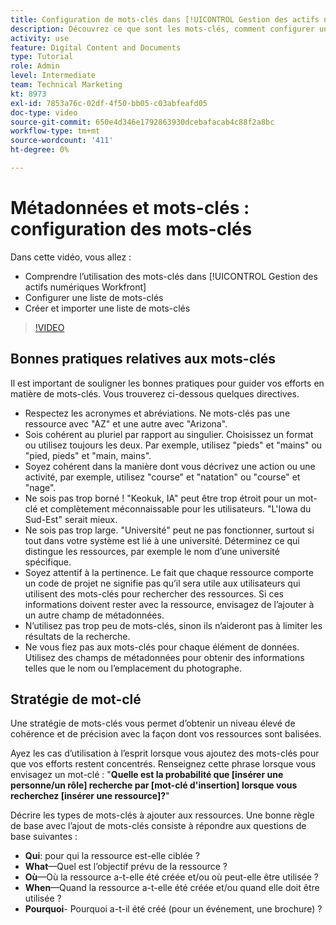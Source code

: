 ```yaml
---
title: Configuration de mots-clés dans [!UICONTROL Gestion des actifs numériques Workfront]
description: Découvrez ce que sont les mots-clés, comment configurer une liste de mots-clés et comment créer et importer une liste de mots-clés dans [!UICONTROL Gestion des actifs numériques Workfront].
activity: use
feature: Digital Content and Documents
type: Tutorial
role: Admin
level: Intermediate
team: Technical Marketing
kt: 8973
exl-id: 7853a76c-02df-4f50-bb05-c03abfeafd05
doc-type: video
source-git-commit: 650e4d346e1792863930dcebafacab4c88f2a8bc
workflow-type: tm+mt
source-wordcount: '411'
ht-degree: 0%

---
```


# Métadonnées et mots-clés : configuration des mots-clés

Dans cette vidéo, vous allez :

* Comprendre l’utilisation des mots-clés dans [!UICONTROL Gestion des actifs numériques Workfront]
* Configurer une liste de mots-clés
* Créer et importer une liste de mots-clés

>[!VIDEO](https://video.tv.adobe.com/v/335236/?quality=12&learn=on)

## Bonnes pratiques relatives aux mots-clés

Il est important de souligner les bonnes pratiques pour guider vos efforts en matière de mots-clés. Vous trouverez ci-dessous quelques directives.

* Respectez les acronymes et abréviations. Ne mots-clés pas une ressource avec &quot;AZ&quot; et une autre avec &quot;Arizona&quot;.
* Sois cohérent au pluriel par rapport au singulier. Choisissez un format ou utilisez toujours les deux. Par exemple, utilisez &quot;pieds&quot; et &quot;mains&quot; ou &quot;pied, pieds&quot; et &quot;main, mains&quot;.
* Soyez cohérent dans la manière dont vous décrivez une action ou une activité, par exemple, utilisez &quot;course&quot; et &quot;natation&quot; ou &quot;course&quot; et &quot;nage&quot;.
* Ne sois pas trop borné ! &quot;Keokuk, IA&quot; peut être trop étroit pour un mot-clé et complètement méconnaissable pour les utilisateurs. &quot;L&#39;Iowa du Sud-Est&quot; serait mieux.
* Ne sois pas trop large. &quot;Université&quot; peut ne pas fonctionner, surtout si tout dans votre système est lié à une université. Déterminez ce qui distingue les ressources, par exemple le nom d’une université spécifique.
* Soyez attentif à la pertinence. Le fait que chaque ressource comporte un code de projet ne signifie pas qu’il sera utile aux utilisateurs qui utilisent des mots-clés pour rechercher des ressources. Si ces informations doivent rester avec la ressource, envisagez de l’ajouter à un autre champ de métadonnées.
* N’utilisez pas trop peu de mots-clés, sinon ils n’aideront pas à limiter les résultats de la recherche.
* Ne vous fiez pas aux mots-clés pour chaque élément de données. Utilisez des champs de métadonnées pour obtenir des informations telles que le nom ou l’emplacement du photographe.

## Stratégie de mot-clé

Une stratégie de mots-clés vous permet d’obtenir un niveau élevé de cohérence et de précision avec la façon dont vos ressources sont balisées.

Ayez les cas d’utilisation à l’esprit lorsque vous ajoutez des mots-clés pour que vos efforts restent concentrés. Renseignez cette phrase lorsque vous envisagez un mot-clé : &quot;**Quelle est la probabilité que [insérer une personne/un rôle] recherche par [mot-clé d&#39;insertion] lorsque vous recherchez [insérer une ressource]?**&quot;

Décrire les types de mots-clés à ajouter aux ressources. Une bonne règle de base avec l’ajout de mots-clés consiste à répondre aux questions de base suivantes :

* **Qui**: pour qui la ressource est-elle ciblée ?
* **What**—Quel est l’objectif prévu de la ressource ?
* **Où**—Où la ressource a-t-elle été créée et/ou où peut-elle être utilisée ?
* **When**—Quand la ressource a-t-elle été créée et/ou quand elle doit être utilisée ?
* **Pourquoi**- Pourquoi a-t-il été créé (pour un événement, une brochure) ?
